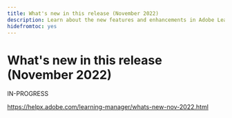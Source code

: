 ```yaml
---
title: What's new in this release (November 2022)
description: Learn about the new features and enhancements in Adobe Learning Manager
hidefromtoc: yes
---
```

# What's new in this release (November 2022)

IN-PROGRESS

<https://helpx.adobe.com/learning-manager/whats-new-nov-2022.html>
